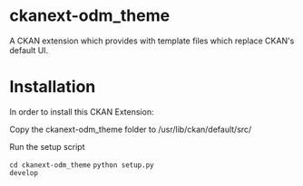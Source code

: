 ckanext-odm_theme
=================

A CKAN extension which provides with template files which replace CKAN's default UI. 


# Installation

In order to install this CKAN Extension:

Copy the ckanext-odm_theme folder to /usr/lib/ckan/default/src/

Run the setup script

<code>cd ckanext-odm_theme</code>
<code>python setup.py develop</code>
